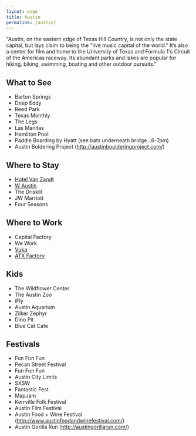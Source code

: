 ```yaml
---
layout: page
title: Austin
permalink: /austin/
---
```


"Austin, on the eastern edge of Texas Hill Country, is not only the state capital, but lays claim to being the "live music capital of the world." It’s also a center for film and home to the University of Texas and Formula 1's Circuit of the Americas raceway. Its abundant parks and lakes are popular for hiking, biking, swimming, boating and other outdoor pursuits."

## What to See

- Barton Springs
- Deep Eddy
- Reed Park
- Texas Monthly
- The Legs
- Las Manitas
- Hamilton Pool
- Paddle Boarding by Hyatt (see bats underneath bridge...6-7pm)
- Austin Boldering Project (http://austinboulderingproject.com/)

## Where to Stay

- [Hotel Van Zandt](http://www.hotelvanzandt.com)
- [W Austin](http://www.whotelaustin.com)
- The Driskill
- JW Marriott
- Four Seasons

## Where to Work

- Capital Factory
- We Work
- [Vuka](http://www.vukaaustin.com/coworking)
- [ATX Factory](http://www.atxfactory.com)

## Kids

- The Wildflower Center
- The Austin Zoo
- iFly
- Austin Aquarium
- Zilker Zephyr
- Dino Pit
- Blue Cat Cafe

## Festivals

- Fun Fun Fun
- Pecan Street Festival
- Fun Fun Fun
- Austin City Limits
- SXSW
- Fantastic Fest
- MapJam
- Kerrville Folk Festival
- Austin Film Festival
- Austin Food + Wine Festival (http://www.austinfoodandwinefestival.com/)
- Austin Gorilla Run (http://austingorillarun.com/)